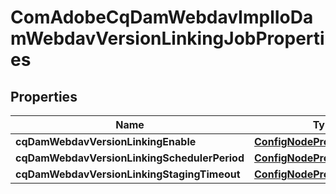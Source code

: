 
# ComAdobeCqDamWebdavImplIoDamWebdavVersionLinkingJobProperties

## Properties
Name | Type | Description | Notes
------------ | ------------- | ------------- | -------------
**cqDamWebdavVersionLinkingEnable** | [**ConfigNodePropertyBoolean**](ConfigNodePropertyBoolean.md) |  |  [optional]
**cqDamWebdavVersionLinkingSchedulerPeriod** | [**ConfigNodePropertyInteger**](ConfigNodePropertyInteger.md) |  |  [optional]
**cqDamWebdavVersionLinkingStagingTimeout** | [**ConfigNodePropertyInteger**](ConfigNodePropertyInteger.md) |  |  [optional]



